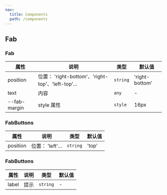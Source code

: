 ```yaml
---
nav:
  title: Components
  path: /components
---
```


## Fab

<code src="./demos/demo1.tsx"></code>

### Fab

| 属性         | 说明                                              | 类型     | 默认值         |
| ------------ | ------------------------------------------------- | -------- | -------------- |
| position     | 位置： 'right-bottom'、'right-top'、'left-top'... | `string` | 'right-bottom' |
| text         | 内容                                              | `any`    | -              |
| --fab-margin | style 属性                                        | `style`  | 16px           |

### FabButtons

| 属性     | 说明             | 类型     | 默认值 |
| -------- | ---------------- | -------- | ------ |
| position | 位置： 'left'... | `string` | 'top'  |

### FabButtons

| 属性  | 说明 | 类型     | 默认值 |
| ----- | ---- | -------- | ------ |
| label | 提示 | `string` | -      |

